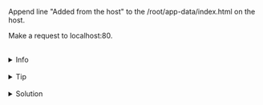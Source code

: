 
Append line "Added from the host" to the /root/app-data/index.html on the host.

Make a request to localhost:80.

<br>
<details><summary>Info</summary>
<br>

```plain
Documentation - https://docs.docker.com/storage/bind-mounts/
```

</details>

<br>
<details><summary>Tip</summary>
<br>

```plain
Use --mount or -v flag to mount volume.

Use -d flag to run container in the detached mode.

Use the command 'curl' for making a request to localhost.

Use >> to append line to the file.
```

</details>


<br>
<details><summary>Solution</summary>
<br>

<br>

Append line to the `/root/app-data/index.html` on the host:

<br>

```plain
echo "Added from the host" >> /root/app-data/index.html
```{{exec}}

<br>

Make a request to localhost:80:

<br>

```plain
curl localhost:80
```{{exec}}

</details>